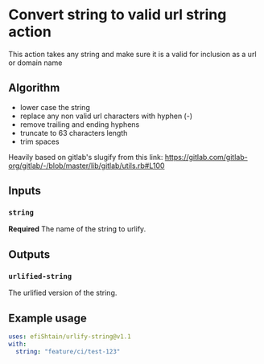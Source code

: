 # Convert string to valid url string action

This action takes any string and make sure it is a valid for inclusion as a url or domain name

## Algorithm

- lower case the string
- replace any non valid url characters with hyphen (-)
- remove trailing and ending hyphens
- truncate to 63 characters length
- trim spaces

Heavily based on gitlab's slugify from this link: https://gitlab.com/gitlab-org/gitlab/-/blob/master/lib/gitlab/utils.rb#L100

## Inputs

### `string`

**Required** The name of the string to urlify.

## Outputs

### `urlified-string`

The urlified version of the string.

## Example usage

```yaml
uses: efiShtain/urlify-string@v1.1
with:
  string: "feature/ci/test-123"
```
